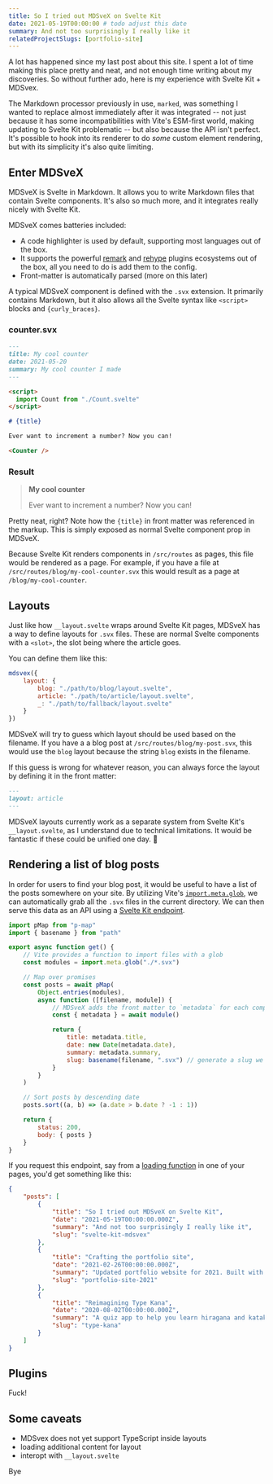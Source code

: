 ```yaml
---
title: So I tried out MDSveX on Svelte Kit
date: 2021-05-19T00:00:00 # todo adjust this date
summary: And not too surprisingly I really like it
relatedProjectSlugs: [portfolio-site]
---
```


<script context="module">
  import { load } from "./_load"
  export { load }
</script>

<script>
  import Counter from "$lib/Counter.svelte"
</script>

A lot has happened since my last post about this site. I spent a lot of time
making this place pretty and neat, and not enough time writing about my
discoveries. So without further ado, here is my experience with Svelte Kit +
MDSvex.

The Markdown processor previously in use, `marked`, was something I wanted to
replace almost immediately after it was integrated -- not just because it has
some incompatibilities with Vite's ESM-first world, making updating to Svelte
Kit problematic -- but also because the API isn't perfect. It's possible to hook
into its renderer to do _some_ custom element rendering, but with its simplicity
it's also quite limiting.

## Enter MDSveX

MDSveX is Svelte in Markdown. It allows you to write Markdown files that contain
Svelte components. It's also so much more, and it integrates really nicely with
Svelte Kit.

MDSveX comes batteries included:

- A code highlighter is used by default, supporting most languages out of the
  box.
- It supports the powerful [remark](https://github.com/remarkjs/remark) and
  [rehype](https://github.com/rehypejs/rehype) plugins ecosystems out of the box,
  all you need to do is add them to the config.
- Front-matter is automatically parsed (more on this later)

A typical MDSveX component is defined with the `.svx` extension. It primarily
contains Markdown, but it also allows all the Svelte syntax like `<script>`
blocks and `{curly_braces}`.

### counter.svx

```markdown
---
title: My cool counter
date: 2021-05-20
summary: My cool counter I made
---

<script>
  import Count from "./Count.svelte"
</script>

# {title}

Ever want to increment a number? Now you can!

<Counter />
```

### Result

> **My cool counter**
>
> Ever want to increment a number? Now you can!
>
> <Counter />

Pretty neat, right? Note how the `{title}` in front matter was referenced in the
markup. This is simply exposed as normal Svelte component prop in MDSveX.

Because Svelte Kit renders components in `/src/routes` as pages, this file would
be rendered as a page. For example, if you have a file at
`/src/routes/blog/my-cool-counter.svx` this would result as a page at
`/blog/my-cool-counter`.

## Layouts

Just like how `__layout.svelte` wraps around Svelte Kit pages, MDSveX has a way
to define layouts for `.svx` files. These are normal Svelte components
with a `<slot>`, the slot being where the article goes.

You can define them like this:

```javascript
mdsvex({
	layout: {
		blog: "./path/to/blog/layout.svelte",
		article: "./path/to/article/layout.svelte",
		_: "./path/to/fallback/layout.svelte"
	}
})
```

MDSveX will try to guess which layout should be used based on the filename.
If you have a a blog post at `/src/routes/blog/my-post.svx`, this would use the
`blog` layout because the string `blog` exists in the filename.

If this guess is wrong for whatever reason, you can always force the layout by
defining it in the front matter:

```markdown
---
layout: article
---
```

MDSveX layouts currently work as a separate system from Svelte Kit's
`__layout.svelte`, as I understand due to technical limitations. It would be
fantastic if these could be unified one day. 🐧

## Rendering a list of blog posts

In order for users to find your blog post, it would be useful to have a list of
the posts somewhere on your site. By utilizing Vite's
[`import.meta.glob`](https://vitejs.dev/guide/features.html#glob-import), we can
automatically grab all the `.svx` files in the current directory. We can then
serve this data as an API using a [Svelte Kit
endpoint](https://kit.svelte.dev/docs#routing-endpoints).

```js
import pMap from "p-map"
import { basename } from "path"

export async function get() {
	// Vite provides a function to import files with a glob
	const modules = import.meta.glob("./*.svx")

	// Map over promises
	const posts = await pMap(
		Object.entries(modules),
		async function ([filename, module]) {
			// MDSveX adds the front matter to `metadata` for each component
			const { metadata } = await module()

			return {
				title: metadata.title,
				date: new Date(metadata.date),
				summary: metadata.summary,
				slug: basename(filename, ".svx") // generate a slug we can link to
			}
		}
	)

	// Sort posts by descending date
	posts.sort((a, b) => (a.date > b.date ? -1 : 1))

	return {
		status: 200,
		body: { posts }
	}
}
```

If you request this endpoint, say from a [loading
function](https://kit.svelte.dev/docs#loading) in one of your pages, you'd get
something like this:

```json
{
	"posts": [
		{
			"title": "So I tried out MDSveX on Svelte Kit",
			"date": "2021-05-19T00:00:00.000Z",
			"summary": "And not too surprisingly I really like it",
			"slug": "svelte-kit-mdsvex"
		},
		{
			"title": "Crafting the portfolio site",
			"date": "2021-02-26T00:00:00.000Z",
			"summary": "Updated portfolio website for 2021. Built with Sapper and Svelte.",
			"slug": "portfolio-site-2021"
		},
		{
			"title": "Reimagining Type Kana",
			"date": "2020-08-02T00:00:00.000Z",
			"summary": "A quiz app to help you learn hiragana and katakana, the Japanese syllabaries.",
			"slug": "type-kana"
		}
	]
}
```

## Plugins

Fuck!

## Some caveats

- MDSvex does not yet support TypeScript inside layouts
- loading additional content for layout
- interopt with `__layout.svelte`

Bye
